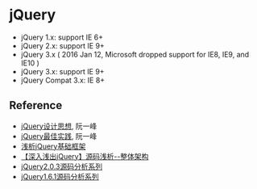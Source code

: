 # jQuery
- jQuery 1.x: support IE 6+
- jQuery 2.x: support IE 9+
- jQuery 3.x ( 2016 Jan 12, Microsoft dropped support for IE8, IE9, and IE10 )
 - jQuery 3.x: support IE 9+
 - jQuery Compat 3.x: IE 8+

## Reference
- [jQuery设计思想](http://www.ruanyifeng.com/blog/2011/07/jquery_fundamentals.html), 阮一峰
- [jQuery最佳实践](http://www.ruanyifeng.com/blog/2011/08/jquery_best_practices), 阮一峰
- [浅析jQuery基础框架](http://www.cnblogs.com/yangjunhua/archive/2012/12/27/2835989.html)
- [【深入浅出jQuery】源码浅析--整体架构](http://www.cnblogs.com/coco1s/p/5261646.html)
- [jQuery2.0.3源码分析系列](http://www.cnblogs.com/aaronjs/p/3279314.html)
- [jQuery1.6.1源码分析系列](http://www.cnblogs.com/nuysoft/archive/2011/11/14/2248023.html)
